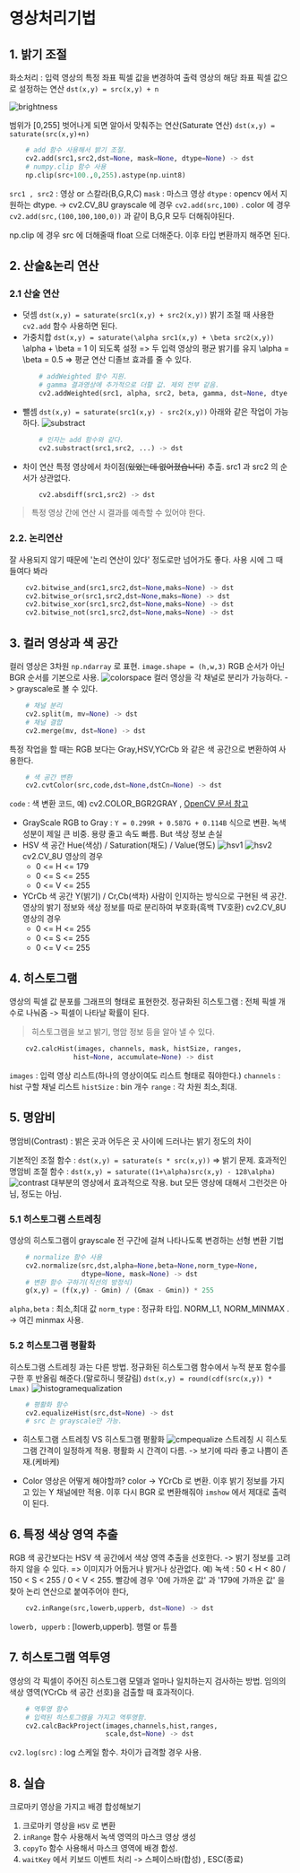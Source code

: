 ﻿# 영상처리기법
## 1. 밝기 조절
화소처리 : 입력 영상의 특정 좌표 픽셀 값을 변경하여 출력 영상의 해당 좌표 픽셀 값으로 설정하는 연산 
`dst(x,y) = src(x,y) + n` 

![brightness](image/brightness.png)

범위가 [0,255] 벗어나게 되면 알아서 맞춰주는 연산(Saturate 연산)
`dst(x,y) = saturate(src(x,y)+n)`
```python 
	# add 함수 사용해서 밝기 조절.
	cv2.add(src1,src2,dst=None, mask=None, dtype=None) -> dst
	# numpy.clip 함수 사용
	np.clip(src+100.,0,255).astype(np.uint8)
```
`src1 , src2` : 영상 or 스칼라(B,G,R,C) 
`mask` : 마스크 영상
`dtype` : opencv 에서 지원하는 dtype. -> cv2.CV_8U
 grayscale 에 경우 `cv2.add(src,100)` .
 color 에 경우 `cv2.add(src,(100,100,100,0))` 과 같이 B,G,R 모두 더해줘야된다.
 
 np.clip 에 경우 src 에 더해줄때 float 으로 더해준다. 이후 타입 변환까지 해주면 된다.

## 2. 산술&논리 연산
### 2.1 산술 연산
* 덧셈
`dst(x,y) = saturate(src1(x,y) + src2(x,y))`
밝기 조절 때 사용한 `cv2.add` 함수 사용하면 된다.
* 가중치합
`dst(x,y) = saturate(\alpha src1(x,y) + \beta src2(x,y))`
	\alpha + \beta = 1 이 되도록 설정 => 두 입력 영상의 평균 밝기를 유지
	\alpha = \beta = 0.5 => 평균 연산 
	디졸브 효과를 줄 수 있다.
	```python	
		# addWeighted 함수 지원.
		# gamma 결과영상에 추가적으로 더할 값. 제외 전부 같음.
		cv2.addWeighted(src1, alpha, src2, beta, gamma, dst=None, dtye = None) -> dst
	```
* 뺄셈
	`dst(x,y) = saturate(src1(x,y) - src2(x,y))`
	아래와 같은 작업이 가능하다. 
	![substract](./image/substract.png)
	```python
		# 인자는 add 함수와 같다.
		cv2.substract(src1,src2, ...) -> dst
	```
*	차이 연산
	특정 영상에서 차이점(~~있었는데 없어졌습니다~~) 추출.
	src1 과 src2 의 순서가 상관없다.
	```python
		cv2.absdiff(src1,src2) -> dst
	```
> 특정 영상 간에 연산 시 결과를 예측할 수 있어야 한다.

### 2.2. 논리연산
잘 사용되지 않기 때문에 '논리 연산이 있다' 정도로만 넘어가도 좋다.
사용 시에 그 때 들여다 봐라 
```python
	cv2.bitwise_and(src1,src2,dst=None,maks=None) -> dst
	cv2.bitwise_or(src1,src2,dst=None,maks=None) -> dst
	cv2.bitwise_xor(src1,src2,dst=None,maks=None) -> dst
	cv2.bitwise_not(src1,src2,dst=None,maks=None) -> dst
```

## 3. 컬러 영상과 색 공간
컬러 영상은 3차원 `np.ndarray` 로 표현. `image.shape = (h,w,3)`
RGB 순서가 아닌 BGR 순서를 기본으로 사용.
![colorspace](./image/colorspace.png)
컬러 영상을 각 채널로 분리가 가능하다. -> grayscale로 볼 수 있다.
```python
	# 채널 분리
	cv2.split(m, mv=None) -> dst
	# 채널 결합
	cv2.merge(mv, dst=None) -> dst
```
특정 작업을 할 때는 RGB 보다는 Gray,HSV,YCrCb 와 같은 색 공간으로 변환하여 사용한다.
```python
	# 색 공간 변환
	cv2.cvtColor(src,code,dst=None,dstCn=None) -> dst
```
`code` : 색 변환 코드, 예) cv2.COLOR_BGR2GRAY , [OpenCV 문서 참고](https://docs.opencv.org/3.4/d8/d01/group__imgproc__color__conversions.html)
* GrayScale
	RGB to Gray : `Y = 0.299R + 0.587G + 0.114B`  식으로 변환. 녹색 성분이 제일 큰 비중.
	용량 줄고 속도 빠름. But 색상 정보 손실
* HSV 색 공간
	Hue(색상) / Saturation(채도) / Value(명도) 
	![hsv1](./image/hsv1.png) 	![hsv2](./image/hsv2.png)  
	cv2.CV_8U 영상의 경우 
	* 0 <= H <= 179
	* 0 <= S <= 255
	* 0 <= V <= 255
* YCrCb 색 공간
	Y(밝기) / Cr,Cb(색차)
	사람이 인지하는 방식으로 구현된 색 공간.
	영상의 밝기 정보와 색상 정보를 따로 분리하여 부호화(흑백 TV호환)
	cv2.CV_8U 영상의 경우 
	* 0 <= H <= 255
	* 0 <= S <= 255
	* 0 <= V <= 255

## 4. 히스토그램
영상의 픽셀 값 분포를 그래프의 형태로 표현한것.
정규화된 히스토그램 : 전체 픽셀 개수로 나눠줌 -> 픽셀이 나타날 확률이 된다.
>히스토그램을 보고 밝기, 명암 정보 등을 알아 낼 수 있다.

```python
	cv2.calcHist(images, channels, mask, histSize, ranges,
				hist=None, accumulate=None) -> dist
```
`images` : 입력 영상 리스트(하나의 영상이여도 리스트 형태로 줘야한다.)
`channels` : hist 구할 채널 리스트
`histSize` : bin 개수
`range` : 각 차원 최소,최대.

## 5. 명암비
명암비(Contrast) : 밝은 곳과 어두은 곳 사이에 드러나는 밝기 정도의 차이

기본적인 조절 함수 : `dst(x,y) = saturate(s * src(x,y))` => 밝기 문제.
효과적인 명암비 조절 함수  : `dst(x,y) = saturate((1+\alpha)src(x,y) - 128\alpha)`
![contrast](./image/contrast.png)
대부분의 영상에서 효과적으로 작용. but 모든 영상에 대해서 그런것은 아님, 정도는 아님.

### 5.1 히스토그램 스트레칭
영상의 히스토그램이 grayscale 전 구간에 걸쳐 나타나도록 변경하는 선형 변환 기법
```python
	# normalize 함수 사용
	cv2.normalize(src,dst,alpha=None,beta=None,norm_type=None,
				  dtype=None, mask=None) -> dst
	# 변환 함수 구하기(직선의 방정식)
	g(x,y) = (f(x,y) - Gmin) / (Gmax - Gmin)) * 255 
```
`alpha,beta` : 최소,최대 값
`norm_type` : 정규화 타입. NORM_L1, NORM_MINMAX . -> 여긴 minmax 사용.

### 5.2 히스토그램 평활화
히스토그램 스트레칭 과는 다른 방법.
정규화된 히스토그램 함수에서 누적 분포 함수를 구한 후 반올림 해준다.(말로하니 헷갈림)
`dst(x,y) = round(cdf(src(x,y)) * Lmax)` 
![histogramequalization](./image/histogramequalization.png)
```python
	# 평활화 함수
	cv2.equalizeHist(src,dst=None) -> dst
	# src 는 grayscale만 가능.
```
* 히스토그램 스트레칭 VS 히스토그램 평활화
![cmpequalize](./image/cmpequalize.png)
스트레칭 시 히스토그램 간격이 일정하게 적용.
평활화 시 간격이 다름. 
-> 보기에 따라 좋고 나쁨이 존재.(케바케)

 * Color 영상은 어떻게 해야할까?
	 color -> YCrCb 로 변환. 이후 밝기 정보를 가지고 있는 Y 채널에만 적용.
	 이후 다시 BGR 로 변환해줘야 `imshow` 에서 제대로 출력이 된다.
	
## 6. 특정 색상 영역 추출
RGB 색 공간보다는 HSV 색 공간에서 색상 영역 추출을 선호한다. -> 밝기 정보를 고려하지 않을 수 있다. => 이미지가 어둡거나 밝거나 상관없다. 
예) 녹색 : 50 < H < 80 / 150 < S < 255 / 0 < V < 255. 
빨강에 경우 '0에 가까운 값' 과 '179에 가까운 값'  을 찾아 논리 연산으로 붙여주어야 한다,
```python
	cv2.inRange(src,lowerb,upperb, dst=None) -> dst
```
`lowerb, upperb` : [lowerb,upperb]. 행렬 or 튜플

## 7. 히스토그램 역투영
영상의 각 픽셀이 주어진 히스토그램 모델과 얼마나 일치하는지 검사하는 방법.
임의의 색상 영역(YCrCb 색 공간 선호)을 검출할 때 효과적이다.
```python
	# 역투영 함수
	# 입력된 히스토그램을 가지고 역투영함.
	cv2.calcBackProject(images,channels,hist,ranges,
						scale,dst=None) -> dst
```
`cv2.log(src)` : log 스케일 함수. 차이가 급격할 경우 사용.

## 8. 실습
크로마키 영상을 가지고 배경 합성해보기

1. 크로마키 영상을 `HSV` 로 변환 
2. `inRange` 함수 사용해서 녹색 영역의 마스크 영상 생성
3. `copyTo` 함수 사용해서 마스크 영역에 배경 합성.
4. `waitKey` 에서 키보드 이벤트 처리 -> 스페이스바(합성) , ESC(종료)
